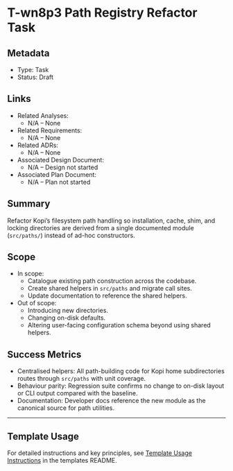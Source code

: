 # T-wn8p3 Path Registry Refactor Task

## Metadata

- Type: Task
- Status: Draft
  <!-- Draft: Under discussion | In Progress: Actively working | Complete: Code complete | Cancelled: Work intentionally halted -->

## Links

- Related Analyses:
  - N/A – None
- Related Requirements:
  - N/A – None
- Related ADRs:
  - N/A – None
- Associated Design Document:
  - N/A – Design not started
- Associated Plan Document:
  - N/A – Plan not started

## Summary

Refactor Kopi’s filesystem path handling so installation, cache, shim, and locking directories are derived from a single documented module (`src/paths/`) instead of ad-hoc constructors.

## Scope

- In scope:
  - Catalogue existing path construction across the codebase.
  - Create shared helpers in `src/paths` and migrate call sites.
  - Update documentation to reference the shared helpers.
- Out of scope:
  - Introducing new directories.
  - Changing on-disk defaults.
  - Altering user-facing configuration schema beyond using shared helpers.

## Success Metrics

- Centralised helpers: All path-building code for Kopi home subdirectories routes through `src/paths` with unit coverage.
- Behaviour parity: Regression suite confirms no change to on-disk layout or CLI output compared with the baseline.
- Documentation: Developer docs reference the new module as the canonical source for path utilities.

---

## Template Usage

For detailed instructions and key principles, see [Template Usage Instructions](../../templates/README.md#task-template-taskmd) in the templates README.
